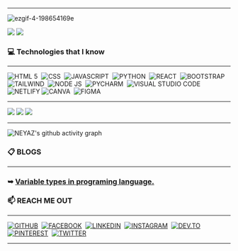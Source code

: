 <hr>

![ezgif-4-198654169e](https://user-images.githubusercontent.com/92919697/158129322-2403dc29-39ce-4ed5-aab2-13feacc46f79.gif)

<img src="https://github-readme-stats.vercel.app/api?username=neyaznafiz&show_icons=true&theme=light&line_height=33"> <img src="https://github-readme-stats.vercel.app/api/top-langs/?username=neyaznafiz&theme=light&hide_langs_below=1">

### 💻 Technologies that I know
<hr>

![HTML 5](https://img.shields.io/badge/HTML5-E34F26?style=for-the-badge&logo=html5&logoColor=white)&nbsp;
![CSS](https://img.shields.io/badge/CSS3-1572B6?style=for-the-badge&logo=css3&logoColor=white)&nbsp;
![JAVASCRIPT](https://img.shields.io/badge/JavaScript-323330?style=for-the-badge&logo=javascript&logoColor=F7DF1E)&nbsp;
![PYTHON](https://img.shields.io/badge/Python-FFD43B?style=for-the-badge&logo=python&logoColor=blue)&nbsp;
![REACT](https://img.shields.io/badge/React-20232A?style=for-the-badge&logo=react&logoColor=61DAFB)&nbsp;
![BOOTSTRAP](https://img.shields.io/badge/Bootstrap-563D7C?style=for-the-badge&logo=bootstrap&logoColor=white)&nbsp;
![TAILWIND](https://img.shields.io/badge/Tailwind_CSS-38B2AC?style=for-the-badge&logo=tailwind-css&logoColor=white)&nbsp;
![NODE JS](https://img.shields.io/badge/Node.js-339933?style=for-the-badge&logo=nodedotjs&logoColor=white)&nbsp;
![PYCHARM](https://img.shields.io/badge/PyCharm-000000.svg?&style=for-the-badge&logo=PyCharm&logoColor=white)&nbsp;
![VISUAL STUDIO CODE](https://img.shields.io/badge/Visual_Studio_Code-0078D4?style=for-the-badge&logo=visual%20studio%20code&logoColor=white)&nbsp;
![NETLIFY](https://img.shields.io/badge/Netlify-00C7B7?style=for-the-badge&logo=netlify&logoColor=white)
![CANVA](https://img.shields.io/badge/Canva-%2300C4CC.svg?&style=for-the-badge&logo=Canva&logoColor=white)&nbsp;
![FIGMA](	https://img.shields.io/badge/Figma-F24E1E?style=for-the-badge&logo=figma&logoColor=white)

<hr>

<img src="https://github-readme-streak-stats.herokuapp.com/?user=neyaznafiz">
<img src="https://github-profile-trophy.vercel.app/?username=neyaznafiz">

<img src="https://github-profile-summary-cards.vercel.app/api/cards/profile-details?username=neyaznafiz&theme=vue">

<hr>

![NEYAZ's github activity graph](https://activity-graph.herokuapp.com/graph?username=neyaznafiz&bg_color=ffffff&color=010203&line=0ebaec&point=1adbce&area=true&hide_border=true)

### 📋  BLOGS
<hr>

### ➥ [Variable types in programing language.](https://dev.to/neyaznafiz/variable-types-in-programing-language-5g2d)



### 📫  REACH ME OUT
<hr>

<a href="https://github.com/neyaznafiz">![GITHUB](https://img.shields.io/badge/GitHub-100000?style=for-the-badge&logo=github&logoColor=white)</a>&nbsp;
<a href="https://www.facebook.com/neyaznafiz">![FACEBOOK](https://img.shields.io/badge/Facebook-1877F2?style=for-the-badge&logo=facebook&logoColor=white)</a>&nbsp;
<a href="https://www.linkedin.com/in/neyaznafiz/">![LINKEDIN](https://img.shields.io/badge/LinkedIn-0077B5?style=for-the-badge&logo=linkedin&logoColor=white)</a>&nbsp;
<a href="https://instagram.com/beingexist">![INSTAGRAM](	https://img.shields.io/badge/Instagram-E4405F?style=for-the-badge&logo=instagram&logoColor=white)</a>&nbsp;
<a href="https://dev.to/neyaznafiz">![DEV.TO](https://img.shields.io/badge/dev.to-0A0A0A?style=for-the-badge&logo=devdotto&logoColor=white)</a>&nbsp;
<a href="https://pin.it/vBy1PNg">![PINTEREST](https://img.shields.io/badge/Pinterest-%23E60023.svg?&style=for-the-badge&logo=Pinterest&logoColor=white)</a>&nbsp;
<a href="https://twitter.com/beingexistn">![TWITTER](https://img.shields.io/badge/Twitter-1DA1F2?style=for-the-badge&logo=twitter&logoColor=white)</a>&nbsp;


<hr>
